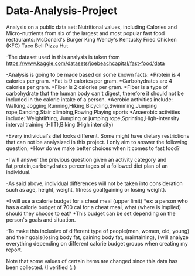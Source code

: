 # Data-Analysis-Project
Analysis on a public data set: 
Nutritional values, including Calories and Micro-nutrients from six of the largest and most popular fast food restaurants:
McDonald's
Burger King
Wendy's
Kentucky Fried Chicken (KFC)
Taco Bell
Pizza Hut

-The dataset used in this analysis is taken from 
https://www.kaggle.com/datasets/joebeachcapital/fast-food/data

-Analysis is going to be made based on some known facts:
*Protein is 4 calories per gram.
*Fat is 9 calories per gram.
*Carbohydrates are 4 calories per gram.
*Fiber is 2 calories per gram.
*Fiber is a type of carbohydrate that the human body can't digest, therefore it should not be included in the calorie intake of a person. 
*Aerobic activities include: Walking,Jogging,Running,Hiking,Bicycling,Swimming,Jumping rope,Dancing,Stair climbing,Rowing,Playing sports
*Anaerobic activities include: Weightlifting, Jumping or jumping rope,Sprinting,High-intensity interval training (HIIT),Biking (High intensity)

-Every individual's diet looks different. Some might have dietary restrictions that can not be analysized in this project. I only aim to answer the following question; 
*How do we make better choices when it comes to fast food?

-I will answer the previous question given an activity category and fat,protein,carbohydrates percentages of a followed diet plan of an individual. 

-As said above, individual differences will not be taken into consideration such as age, height, weight, fitness goal(gaining or losing weight). 

*I will use a calorie budget for a cheat meal (upper limit)
*ex: a person who has a calorie budget of 700 cal for a cheat meal, what (where is implied) should they choose to eat?
*This budget can be set depending on the person's goals and situation.

-To make this inclusive of different type of people(men, women, old, young) and their goals(losing body fat, gaining body fat, maintaining), I will analyze everything depending on different calorie budget groups when creating my report. 

Note that some values of certain items are changed since this data has been collected. (I verified (: )
